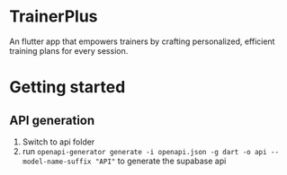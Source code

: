 # TrainerPlus
An flutter app that empowers trainers by crafting personalized, efficient training plans for every session.

# Getting started

## API generation
1. Switch to api folder
2. run ```openapi-generator generate -i openapi.json -g dart -o api --model-name-suffix "API"``` to generate the supabase api